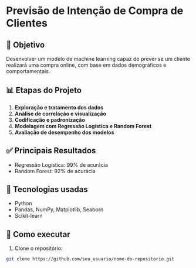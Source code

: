 # Previsão de Intenção de Compra de Clientes

## 🎯 Objetivo
Desenvolver um modelo de machine learning capaz de prever se um cliente realizará uma compra online, com base em dados demográficos e comportamentais.

## 📊 Etapas do Projeto
1. **Exploração e tratamento dos dados**
2. **Análise de correlação e visualização**
3. **Codificação e padronização**
4. **Modelagem com Regressão Logística e Random Forest**
5. **Avaliação de desempenho dos modelos**

## ✅ Principais Resultados
- Regressão Logística: 99% de acurácia
- Random Forest: 92% de acurácia

## 🧠 Tecnologias usadas
- Python
- Pandas, NumPy, Matplotlib, Seaborn
- Scikit-learn

## 📁 Como executar
1. Clone o repositório:
```bash
git clone https://github.com/seu_usuario/nome-do-repositorio.git
